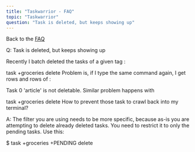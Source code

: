 ```yaml
---
title: "Taskwarrior - FAQ"
topic: "Taskwarrior"
question: "Task is deleted, but keeps showing up"
---
```


Back to the [FAQ](/support/faq)

Q: Task is deleted, but keeps showing up

Recently I batch deleted the tasks of a given tag :

task +groceries delete
Problem is, if I type the same command again, I get rows and rows of :

Task 0 'article' is not deletable.
Similar problem happens with

task +groceries delete
How to prevent those task to crawl back into my terminal?

A: The filter you are using needs to be more specific, because as-is you are attempting to delete already deleted tasks.
You need to restrict it to only the pending tasks.
Use this:

$ task +groceries +PENDING delete


